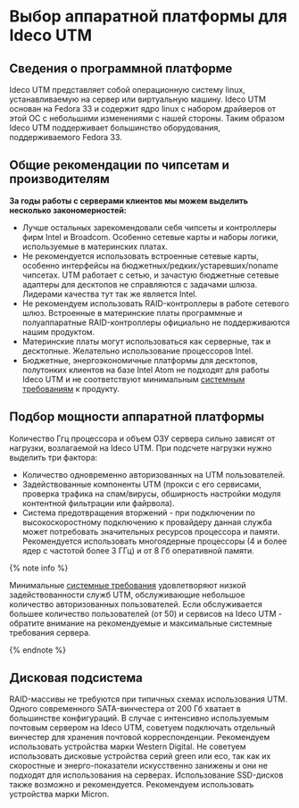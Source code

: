 # Выбор аппаратной платформы для Ideco UTM

## Сведения о программной платформе

Ideco UTM представляет собой операционную систему linux, устанавливаемую на сервер или виртуальную машину. Ideco UTM основан на Fedora 33 и содержит ядро linux с набором драйверов от этой ОС с небольшими изменениями с нашей стороны. Таким образом Ideco UTM поддерживает большинство оборудования, поддерживаемого Fedora 33.

## Общие рекомендации по чипсетам и производителям

**За годы работы с серверами клиентов мы можем выделить несколько закономерностей:**

* Лучше остальных зарекомендовали себя чипсеты и контроллеры фирм Intel и Broadcom. Особенно сетевые карты и наборы логики, используемые в материнских платах.
* Не рекомендуется использовать встроенные сетевые карты, особенно интерфейсы на бюджетных/редких/устаревших/noname чипсетах. UTM работает с сетью, и зачастую бюджетные сетевые адаптеры для десктопов не справляются с задачами шлюза. Лидерами качества тут так же является Intel.
* Не рекомендуем использовать RAID-контроллеры в работе сетевого шлюз. Встроенные в материнские платы программные и полуаппаратные RAID-контроллеры официально не поддерживаются нашим продуктом.
* Материнские платы могут использоваться как серверные, так и десктопные. Желательно использование процессоров Intel.
* Бюджетные, энергоэкономичные платформы для десктопов, полутонких клиентов на базе Intel Atom не подходят для работы Ideco UTM и не соответствуют минимальным [системным требованиям](../../installation/installation-process.md) к продукту.

## Подбор мощности аппаратной платформы

Количество Ггц процессора и объем ОЗУ сервера сильно зависят от нагрузки, возлагаемой на Ideco UTM. При подсчете нагрузки нужно выделить три фактора:

* Количество одновременно авторизованных на UTM пользователей.
* Задействованные компоненты UTM \(прокси с его сервисами, проверка трафика на спам/вирусы, обширность настройки модуля контентной фильтрации или файрвола\).
* Система предотвращения вторжений - при подключении по высокоскоростному подключению к провайдеру данная служба может потребовать значительных ресурсов процессора и памяти. Рекомендуется использовать многоядерные процессоры \(4 и более ядер с частотой более 3 ГГц\) и от 8 Гб оперативной памяти.

{% note info %}

Минимальные [системные требования](../../installation/installation-process.md) удовлетворяют низкой задействованности служб UTM, обслуживающие небольшое количество авторизованных пользователей. Если обслуживается большее количество пользователей \(от 50\) и сервисов на Ideco UTM - обратите внимание на рекомендуемые и максимальные системные требования сервера.

{% endnote %}

## Дисковая подсистема

RAID-массивы не требуются при типичных схемах использования UTM. Одного современного SATA-винчестера от 200 Гб хватает в большинстве конфигураций. В случае с интенсивно используемым почтовым сервером на Ideco UTM, советуем подключать отдельный винчестер для хранения почтовой корреспонденции. Рекомендуем использовать устройства марки Western Digital. Не советуем использовать дисковые устройства серий green или eco, так как их скоростные и энерго-показатели искусственно занижены и они не подходят для использования на серверах. Использование SSD-дисков также возможно и рекомендуется. Рекомендуем использовать устройства марки Micron.

